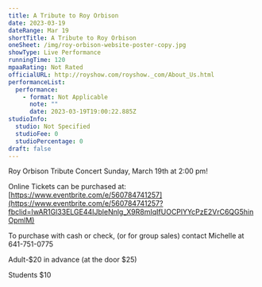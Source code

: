 ```yaml
---
title: A Tribute to Roy Orbison
date: 2023-03-19
dateRange: Mar 19
shortTitle: A Tribute to Roy Orbison
oneSheet: /img/roy-orbison-website-poster-copy.jpg
showType: Live Performance
runningTime: 120
mpaaRating: Not Rated
officialURL: http://royshow.com/royshow._com/About_Us.html
performanceList:
  performance:
    - format: Not Applicable
      note: ""
      date: 2023-03-19T19:00:22.885Z
studioInfo:
  studio: Not Specified
  studioFee: 0
  studioPercentage: 0
draft: false
---
```

Roy Orbison Tribute Concert Sunday, March 19th at 2:00 pm!

Online Tickets can be purchased at: [https://www.eventbrite.com/e/560784741257](https://www.eventbrite.com/e/560784741257?fbclid=IwAR1Gl33ELGE44IJbleNnlg_X9R8mIqIfUOCPlYYcPzE2VrC6QG5hinOpmlM)

To [](<>)purchase with cash or check, (or for group sales) contact Michelle at 641-751-0775

Adult-$20 in advance (at the door $25)

S﻿tudents $10